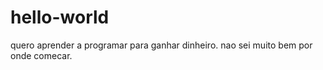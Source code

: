 # hello-world

quero aprender a programar para ganhar dinheiro. nao sei muito bem por onde comecar.
